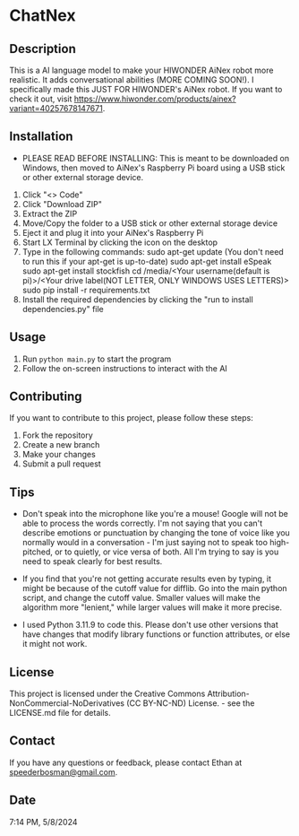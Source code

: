 # ChatNex 

## Description
This is a AI language model to make your HIWONDER AiNex robot more realistic. It adds conversational abilities (MORE COMING SOON!). I specifically made this JUST FOR HIWONDER's AiNex robot. If you want to check it out, visit https://www.hiwonder.com/products/ainex?variant=40257678147671.

## Installation
- PLEASE READ BEFORE INSTALLING: This is meant to be downloaded on Windows, then moved to AiNex's Raspberry Pi board using a USB stick or other external storage device.
1. Click "<> Code"
2. Click "Download ZIP"
3. Extract the ZIP
4. Move/Copy the folder to a USB stick or other external storage device
5. Eject it and plug it into your AiNex's Raspberry Pi
6. Start LX Terminal by clicking the icon on the desktop
7. Type in the following commands:
    sudo apt-get update (You don't need to run this if your apt-get is up-to-date)
    sudo apt-get install eSpeak
    sudo apt-get install stockfish
    cd /media/<Your username(default is pi)>/<Your drive label(NOT LETTER, ONLY WINDOWS USES LETTERS)>
    sudo pip install -r requirements.txt
3. Install the required dependencies by clicking the "run to install dependencies.py" file

## Usage
1. Run `python main.py` to start the program
2. Follow the on-screen instructions to interact with the AI

## Contributing
If you want to contribute to this project, please follow these steps:
1. Fork the repository
2. Create a new branch
3. Make your changes
4. Submit a pull request

## Tips
- Don't speak into the microphone like you're a mouse! Google will not be able to process the words correctly. I'm not saying that you can't describe emotions or punctuation by changing the tone of voice like you normally would in a conversation - I'm just saying not to speak too high-pitched, or to quietly, or vice versa of both. All I'm trying to say is you need to speak clearly for best results.

- If you find that you're not getting accurate results even by typing, it might be because of the cutoff value for difflib. Go into the main python script, and change the cutoff value. Smaller values will make the algorithm more "lenient," while larger values will make it more precise. 

- I used Python 3.11.9 to code this. Please don't use other versions that have changes that modify library functions or function attributes, or else it might not work.

## License
This project is licensed under the Creative Commons Attribution-NonCommercial-NoDerivatives (CC BY-NC-ND) License. - see the LICENSE.md file for details.

## Contact
If you have any questions or feedback, please contact Ethan at speederbosman@gmail.com.

## Date
7:14 PM, 5/8/2024
